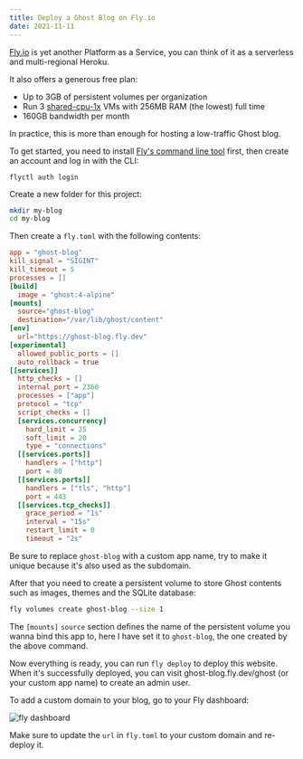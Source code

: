 ```yaml
---
title: Deploy a Ghost Blog on Fly.io
date: 2021-11-11
---
```


[Fly.io](https://fly.io/) is yet another Platform as a Service, you can think of it as a serverless and multi-regional Heroku.

It also offers a generous free plan:

- Up to 3GB of persistent volumes per organization
- Run 3 [shared-cpu-1x](https://fly.io/docs/about/pricing/#compute) VMs with 256MB RAM (the lowest) full time
- 160GB bandwidth per month

In practice, this is more than enough for hosting a low-traffic Ghost blog.

To get started, you need to install [Fly's command line tool](https://fly.io/docs/getting-started/installing-flyctl/) first, then create an account and log in with the CLI:

```
flyctl auth login
```

Create a new folder for this project:

```bash
mkdir my-blog
cd my-blog
```

Then create a `fly.toml` with the following contents:

```toml
app = "ghost-blog"
kill_signal = "SIGINT"
kill_timeout = 5
processes = []
[build]
  image = "ghost:4-alpine"
[mounts]
  source="ghost-blog"
  destination="/var/lib/ghost/content"
[env]
  url="https://ghost-blog.fly.dev"
[experimental]
  allowed_public_ports = []
  auto_rollback = true
[[services]]
  http_checks = []
  internal_port = 2368
  processes = ["app"]
  protocol = "tcp"
  script_checks = []
  [services.concurrency]
    hard_limit = 25
    soft_limit = 20
    type = "connections"
  [[services.ports]]
    handlers = ["http"]
    port = 80
  [[services.ports]]
    handlers = ["tls", "http"]
    port = 443
  [[services.tcp_checks]]
    grace_period = "1s"
    interval = "15s"
    restart_limit = 0
    timeout = "2s"
```

Be sure to replace `ghost-blog` with a custom app name, try to make it unique because it's also used as the subdomain.

After that you need to create a persistent volume to store Ghost contents such as images, themes and the SQLite database:

```bash
fly volumes create ghost-blog --size 1
```

The `[mounts]` `source` section defines the name of the persistent volume you wanna bind this app to, here I have set it to `ghost-blog`, the one created by the above command.

Now everything is ready, you can run `fly deploy` to deploy this website. When it's successfully deployed, you can visit ghost-blog.fly.dev/ghost (or your custom app name) to create an admin user.

To add a custom domain to your blog, go to your Fly dashboard:

![fly dashboard](https://cdn.jsdelivr.net/gh/egoist-bot/images@main/uPic/stsfRu.jpg)

Make sure to update the `url` in `fly.toml` to your custom domain and re-deploy it.
